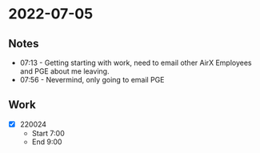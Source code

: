 # 2022-07-05
## Notes
- 07:13 - Getting starting with work, need to email other AirX Employees and PGE about me leaving.
- 07:56 - Nevermind, only going to email PGE

## Work
- [x] 220024
	- Start 7:00
	- End 9:00